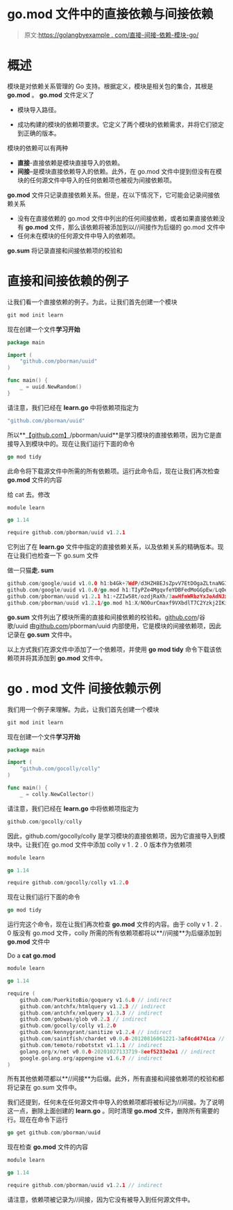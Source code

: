 # go.mod 文件中的直接依赖与间接依赖

> 原文:[https://golangbyexample . com/直接-间接-依赖-模块-go/](https://golangbyexample.com/direct-indirect-dependency-module-go/)

# **概述**

模块是对依赖关系管理的 Go 支持。根据定义，模块是相关包的集合，其根是 **go.mod** 。 **go.mod** 文件定义了

*   模块导入路径。

*   成功构建的模块的依赖项要求。它定义了两个模块的依赖需求，并将它们锁定到正确的版本。

模块的依赖可以有两种

*   **直接**-直接依赖是模块直接导入的依赖。
*   **间接**–是模块直接依赖导入的依赖。此外，在 go.mod 文件中提到但没有在模块的任何源文件中导入的任何依赖项也被视为间接依赖项。

**go.mod** 文件只记录直接依赖关系。但是，在以下情况下，它可能会记录间接依赖关系

*   没有在直接依赖的 go.mod 文件中列出的任何间接依赖，或者如果直接依赖没有 **go.mod** 文件，那么该依赖将被添加到以//间接作为后缀的 go.mod 文件中
*   任何未在模块的任何源文件中导入的依赖项。

**go.sum** 将记录直接和间接依赖项的校验和

# **直接和间接依赖的例子**

让我们看一个直接依赖的例子。为此，让我们首先创建一个模块

```go
git mod init learn
```

现在创建一个文件**学习开始**

```go
package main

import (
	"github.com/pborman/uuid"
)

func main() {
	_ = uuid.NewRandom()
}
```

请注意，我们已经在 **learn.go** 中将依赖项指定为

```go
"github.com/pborman/uuid"
```

所以**[【github.com】](http://github.com)/pborman/uuid**是学习模块的直接依赖项，因为它是直接导入到模块中的。现在让我们运行下面的命令

```go
go mod tidy
```

此命令将下载源文件中所需的所有依赖项。运行此命令后，现在让我们再次检查 **go.mod** 文件的内容

给 cat 去。修改

```go
module learn

go 1.14

require github.com/pborman/uuid v1.2.1
```

它列出了在 **learn.go** 文件中指定的直接依赖关系，以及依赖关系的精确版本。现在让我们也检查一下 go.sum 文件

做一只猫**走. sum**

```go
github.com/google/uuid v1.0.0 h1:b4Gk+7WdP/d3HZH8EJsZpvV7EtDOgaZLtnaNGIu1adA=
github.com/google/uuid v1.0.0/go.mod h1:TIyPZe4MgqvfeYDBFedMoGGpEw/LqOeaOT+nhxU+yHo=
github.com/pborman/uuid v1.2.1 h1:+ZZIw58t/ozdjRaXh/3awHfmWRbzYxJoAdNJxe/3pvw=
github.com/pborman/uuid v1.2.1/go.mod h1:X/NO0urCmaxf9VXbdlT7C2Yzkj2IKimNn4k+gtPdI/k=
```

**go.sum** 文件列出了模块所需的直接和间接依赖的校验和。[github.com](http://github.com)/谷歌/uuid 由[github.com](http://github.com)/pborman/uuid 内部使用，它是模块的间接依赖项，因此记录在 **go.sum** 文件中。

以上方式我们在源文件中添加了一个依赖项，并使用 **go mod tidy** 命令下载该依赖项并将其添加到 **go.mod** 文件中。

# **go . mod 文件** 间接依赖示例

我们用一个例子来理解。为此，让我们首先创建一个模块

```go
git mod init learn
```

现在创建一个文件**学习开始**

```go
package main

import (
	"github.com/gocolly/colly"
)

func main() {
	_ = colly.NewCollector()
```

请注意，我们已经在 **learn.go** 中将依赖项指定为

```go
github.com/gocolly/colly
```

因此，github.com/gocolly/colly 是学习模块的直接依赖项，因为它直接导入到模块中。让我们在 go.mod 文件中添加 colly v 1 . 2 . 0 版本作为依赖项

```go
module learn

go 1.14

require	github.com/gocolly/colly v1.2.0
```

现在让我们运行下面的命令

```go
go mod tidy
```

运行完这个命令，现在让我们再次检查 **go.mod** 文件的内容。由于 colly v 1 . 2 . 0 版没有 go.mod 文件，colly 所需的所有依赖项都将以**//间接**为后缀添加到 **go.mod** 文件中

Do a **cat go.mod**

```go
module learn

go 1.14

require (
	github.com/PuerkitoBio/goquery v1.6.0 // indirect
	github.com/antchfx/htmlquery v1.2.3 // indirect
	github.com/antchfx/xmlquery v1.3.3 // indirect
	github.com/gobwas/glob v0.2.3 // indirect
	github.com/gocolly/colly v1.2.0
	github.com/kennygrant/sanitize v1.2.4 // indirect
	github.com/saintfish/chardet v0.0.0-20120816061221-3af4cd4741ca // indirect
	github.com/temoto/robotstxt v1.1.1 // indirect
	golang.org/x/net v0.0.0-20201027133719-8eef5233e2a1 // indirect
	google.golang.org/appengine v1.6.7 // indirect
)
```

所有其他依赖项都以**//间接**为后缀。此外，所有直接和间接依赖项的校验和都将记录在 go.sum 文件中。

我们还提到，任何未在任何源文件中导入的依赖项都将被标记为//间接。为了说明这一点，删除上面创建的 **learn.go** 。同时清理 **go.mod** 文件，删除所有需要的行。现在在命令下运行

```go
go get github.com/pborman/uuid
```

现在检查 **go.mod** 文件的内容

```go
module learn

go 1.14

require github.com/pborman/uuid v1.2.1 // indirect
```

请注意，依赖项被记录为//间接，因为它没有被导入到任何源文件中。